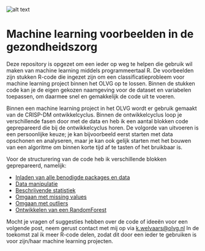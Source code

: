 ![alt text](https://dazeinfo.com/wp-content/uploads/2019/11/Ai-in-healthcare.jpg)

# Machine learning voorbeelden in de gezondheidszorg
Deze repository is opgezet om een ieder op weg te helpen die gebruik wil maken van machine learning middels programmeertaal R. De voorbeelden zijn stukken R-code die ingezet zijn om een classificatieprobleem voor machine learning project binnen het OLVG op te lossen. Binnen de stukken code kan je de eigen gekozen naamgeving voor de dataset en variabelen toepassen, om daarmee snel en gemakkelijk de code uit te voeren.

Binnen een machine learning project in het OLVG wordt er gebruik gemaakt van de CRISP-DM ontwikkelcyclus. Binnen de ontwikkelcyclus loop je verschillende fasen door met de data en heb ik een aantal blokken code geprepareerd die bij de ontwikkelcyclus horen. De volgorde van uitvoeren is een persoonlijke keuze; je kan bijvoorbeeld eerst starten met data opschonen en analyseren, maar je kan ook gelijk starten met het bouwen van een algoritme om binnen korte tijd af te tasten of het bruikbaar is.

Voor de structurering van de code heb ik verschillende blokken geprepareerd, namelijk:
- [Inladen van alle benodigde packages en data](https://github.com/koenwelvaars/machine-learning-voorbeelden/blob/master/Inladen%20van%20alle%20benodigde%20packages%20en%20data)
- [Data manipulatie](https://github.com/koenwelvaars/machine-learning-voorbeelden/blob/master/Data%20manipulatie)
- [Beschrijvende statistiek](https://github.com/koenwelvaars/machine-learning-voorbeelden/blob/master/Beschrijvende%20statistiek)
- [Omgaan met missing values](https://github.com/koenwelvaars/machine-learning-voorbeelden/blob/master/Omgaan%20met%20missing%20values)
- [Omgaan met outliers](https://github.com/koenwelvaars/machine-learning-voorbeelden/blob/master/Omgaan%20met%20outliers)
- [Ontwikkelen van een RandomForest](https://github.com/koenwelvaars/machine-learning-voorbeelden/blob/master/Ontwikkelen%20van%20een%20RandomForest)

Mocht je vragen of suggesties hebben over de code of  ideeën voor een volgende post, neem gerust contact met mij op via k.welvaars@olvg.nl
In de toekomst zal ik meer R-code delen, zodat dit door een ieder te gebruiken is voor zijn/haar machine learning projecten.



